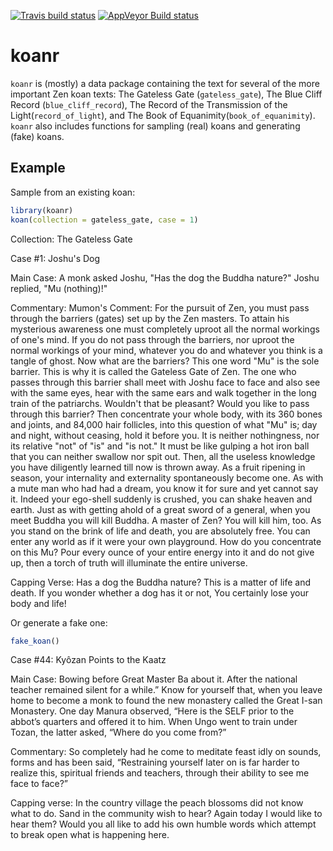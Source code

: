 
<!-- README.md is generated from README.Rmd. Please edit that file -->
[![Travis build status](https://travis-ci.org/malcolmbarrett/koanr.svg?branch=master)](https://travis-ci.org/malcolmbarrett/koanr) [![AppVeyor Build status](https://ci.appveyor.com/api/projects/status/myfqx9fpr4fqcgom?svg=true)](https://ci.appveyor.com/project/malcolmbarrett/koanr)

koanr
=====

`koanr` is (mostly) a data package containing the text for several of the more important Zen koan texts: The Gateless Gate (`gateless_gate`), The Blue Cliff Record (`blue_cliff_record`), The Record of the Transmission of the Light(`record_of_light`), and The Book of Equanimity(`book_of_equanimity`). `koanr` also includes functions for sampling (real) koans and generating (fake) koans.

Example
-------

Sample from an existing koan:

``` r
library(koanr)
koan(collection = gateless_gate, case = 1)
```

Collection: The Gateless Gate

Case \#1: Joshu's Dog

Main Case: A monk asked Joshu, "Has the dog the Buddha nature?" Joshu replied, "Mu (nothing)!"

Commentary: Mumon's Comment: For the pursuit of Zen, you must pass through the barriers (gates) set up by the Zen masters. To attain his mysterious awareness one must completely uproot all the normal workings of one's mind. If you do not pass through the barriers, nor uproot the normal workings of your mind, whatever you do and whatever you think is a tangle of ghost. Now what are the barriers? This one word "Mu" is the sole barrier. This is why it is called the Gateless Gate of Zen. The one who passes through this barrier shall meet with Joshu face to face and also see with the same eyes, hear with the same ears and walk together in the long train of the patriarchs. Wouldn't that be pleasant? Would you like to pass through this barrier? Then concentrate your whole body, with its 360 bones and joints, and 84,000 hair follicles, into this question of what "Mu" is; day and night, without ceasing, hold it before you. It is neither nothingness, nor its relative "not" of "is" and "is not." It must be like gulping a hot iron ball that you can neither swallow nor spit out. Then, all the useless knowledge you have diligently learned till now is thrown away. As a fruit ripening in season, your internality and externality spontaneously become one. As with a mute man who had had a dream, you know it for sure and yet cannot say it. Indeed your ego-shell suddenly is crushed, you can shake heaven and earth. Just as with getting ahold of a great sword of a general, when you meet Buddha you will kill Buddha. A master of Zen? You will kill him, too. As you stand on the brink of life and death, you are absolutely free. You can enter any world as if it were your own playground. How do you concentrate on this Mu? Pour every ounce of your entire energy into it and do not give up, then a torch of truth will illuminate the entire universe.

Capping Verse: Has a dog the Buddha nature? This is a matter of life and death. If you wonder whether a dog has it or not, You certainly lose your body and life!

Or generate a fake one:

``` r
fake_koan()
```

Case \#44: Kyôzan Points to the Kaatz

Main Case: Bowing before Great Master Ba about it. After the national teacher remained silent for a while.” Know for yourself that, when you leave home to become a monk to found the new monastery called the Great I-san Monastery. One day Manura observed, “Here is the SELF prior to the abbot’s quarters and offered it to him. When Ungo went to train under Tozan, the latter asked, “Where do you come from?”

Commentary: So completely had he come to meditate feast idly on sounds, forms and has been said, “Restraining yourself later on is far harder to realize this, spiritual friends and teachers, through their ability to see me face to face?”

Capping verse: In the country village the peach blossoms did not know what to do. Sand in the community wish to hear? Again today I would like to hear them? Would you all like to add his own humble words which attempt to break open what is happening here.
